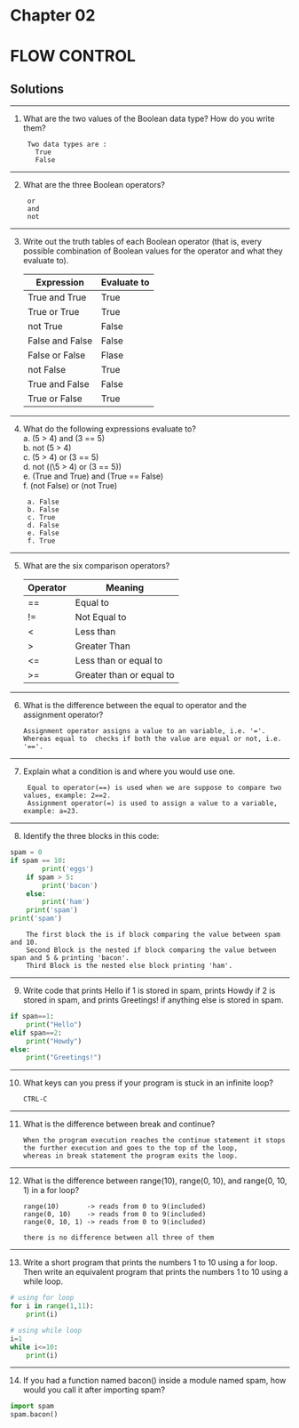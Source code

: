 # Chapter 02

# FLOW CONTROL
## Solutions
---
1. What are the two values of the Boolean data type? How do you write them?

        Two data types are :
          True
          False
---
2. What are the three Boolean operators?

        or
        and
        not
---
3. Write out the truth tables of each Boolean operator (that is, every  possible combination of Boolean values for the operator and what they    evaluate to).

    Expression| Evaluate to
    -----|-----
    |True and True | True| 
    |True or True |True    | 
    |not True   |False
    |False and False |False
    |False or False| Flase
    |not False| True
    |True and False| False
    |True or False| True
---
4. What do the following expressions evaluate to?\
    a. (5 > 4) and (3 == 5)\
b. not (5 > 4)\
c. (5 > 4) or (3 == 5)\
d. not ((\5 > 4) or (3 == 5))\
e. (True and True) and (True == False)\
f. (not False) or (not True)

        a. False
        b. False
        c. True
        d. False
        e. False
        f. True
---
5. What are the six comparison operators?

    Operator|Meaning
    --------|-------
    ==|Equal to
    !=| Not Equal to
    <|Less than
    |>|Greater Than
    <=| Less than or equal to
    |>=| Greater than or equal to|
---
6.  What is the difference between the equal to operator and the assignment operator?

        Assignment operator assigns a value to an variable, i.e. '='.
        Whereas equal to  checks if both the value are equal or not, i.e. '=='.

---
7. Explain what a condition is and where you would use one.

        Equal to operator(==) is used when we are suppose to compare two values, example: 2==2. 
        Assignment operator(=) is used to assign a value to a variable, example: a=23.
---
8.  Identify the three blocks in this code:

```python
spam = 0
if spam == 10:
        print('eggs')
    if spam > 5:
        print('bacon')
    else:   
        print('ham')
    print('spam')
print('spam')
```
        The first block the is if block comparing the value between spam and 10.
        Second Block is the nested if block comparing the value between span and 5 & printing 'bacon'.
        Third Block is the nested else block printing 'ham'.
---
9.  Write code that prints Hello if 1 is stored in spam, prints Howdy if 2 is stored in spam, and prints Greetings! if anything else is stored in spam.

```python
if span==1:
    print("Hello")
elif span==2:
    print("Howdy")
else:
    print("Greetings!")
```
----------
10. What keys can you press if your program is stuck in an infinite loop?

        CTRL-C         

------
11. What is the difference between break and continue?

        When the program execution reaches the continue statement it stops the further execution and goes to the top of the loop, 
        whereas in break statement the program exits the loop.  
-----
12. What is the difference between range(10), range(0, 10), and range(0, 10, 1) in a for loop?

        range(10)       -> reads from 0 to 9(included)
        range(0, 10)    -> reads from 0 to 9(included)
        range(0, 10, 1) -> reads from 0 to 9(included)

        there is no difference between all three of them 

---
13. Write a short program that prints the numbers 1 to 10 using a for loop. Then write an equivalent program that prints the numbers 1 to 10 using a while loop.
```python
# using for loop
for i in range(1,11):
    print(i)

# using while loop
i=1
while i<=10:
    print(i)
```
-----
14. If you had a function named bacon() inside a module named spam, how would you call it after importing spam?
```python
import spam
spam.bacon()
```
    